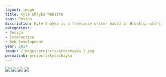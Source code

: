 ```yaml
---
layout: image
title: Kyle Chayka Website
tags: Design
discription: Kyle Chayka is a freelance writer based in Brooklyn who's contributed to publications including <i>The New York Times Magazine</i>, <i>New Republic</i>, <i>Businessweek</i>, <i>n+1</i>, and many others. Kyle needed a personal site to centralize his writing, house his archive of past work, and share news on his upcoming book. I designed and built a site that includes a massive filter-based archive while also allowing Kyle to update new work and other relevant news.
categories:
- Design
- Interactive
- Web Development
year: 2017
image: /images/projects/kylechayka-1.png
permalink: projects/kylechayka
---
```


<img src="/images/projects/kylechayka-1.png">
<img src="/images/projects/kylechayka-2.png">
<img src="/images/projects/kylechayka-3.png">
<img src="/images/projects/kylechayka-4.png">

<section class="clear"></section>




